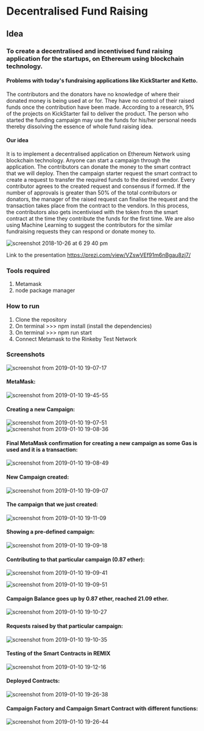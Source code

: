 # Decentralised Fund Raising

## Idea
### To create a decentralised and incentivised fund raising application for the startups, on Ethereum using blockchain technology.

#### Problems with today's fundraising applications like KickStarter and Ketto.
The contributors and the donators have no knowledge of where their donated money is being used at or for. They have no control
of their raised funds once the contribution have been made. According to a research, 9% of the projects on KickStarter fail to deliver the product. The person who started the funding campaign may use the funds for his/her personal needs thereby dissolving the essence of whole fund raising idea.

#### Our idea
It is to implement a decentralised application on Ethereum Network using blockchain technology. Anyone can start a campaign through the application. The contributors can donate the money to the smart contract that we will deploy. Then the campaign starter request the smart contract to create a request to transfer the required funds to the desired vendor. Every contributor agrees to the created request and consensus if formed. If the number of approvals is greater than 50% of the total contributors or donators, the manager of the raised request can finalise the request and the transaction takes place from the contract to the vendors. In this process, the contributors also gets incentivised with the token from the smart contract at the time they contribute the funds for the first time. We are also using Machine Learning to suggest the contributors for the similar fundraising requests they can respond or donate money to.



![screenshot 2018-10-26 at 6 29 40 pm](https://user-images.githubusercontent.com/35381035/47567874-4188e580-d94d-11e8-8b67-5981f56cd773.png)


Link to the presentation       https://prezi.com/view/VZswVEf91m6nBgau8zj7/


### Tools required
 1. Metamask
 2. node package manager

### How to run
 1. Clone the repository
 2. On terminal >>> npm install (install the dependencies)
 3. On terminal >>> npm run start
 4. Connect Metamask to the Rinkeby Test Network

### Screenshots

![screenshot from 2019-01-10 19-07-17](https://user-images.githubusercontent.com/34116562/50972990-e1e2b500-150d-11e9-8c14-854064565723.png)

#### MetaMask:

![screenshot from 2019-01-10 19-45-55](https://user-images.githubusercontent.com/34116562/50974200-ab5a6980-1510-11e9-81c3-9e7937feaab7.png)

#### Creating a new Campaign:

![screenshot from 2019-01-10 19-07-51](https://user-images.githubusercontent.com/34116562/50972996-e3ac7880-150d-11e9-9c8f-056c58f5b286.png)
![screenshot from 2019-01-10 19-08-36](https://user-images.githubusercontent.com/34116562/50972997-e4dda580-150d-11e9-91df-264e1f1cd2f8.png)

#### Final MetaMask confirmation for creating a new campaign as some Gas is used and it is a transaction:

![screenshot from 2019-01-10 19-08-49](https://user-images.githubusercontent.com/34116562/50973004-e8712c80-150d-11e9-892a-6d972ce1bcb1.png)

#### New Campaign created:

![screenshot from 2019-01-10 19-09-07](https://user-images.githubusercontent.com/34116562/50973006-ead38680-150d-11e9-9df1-23ce6b4ea34b.png)

#### The campaign that we just created:

![screenshot from 2019-01-10 19-11-09](https://user-images.githubusercontent.com/34116562/50973042-fb83fc80-150d-11e9-8e34-db0d66577d4c.png)

#### Showing a pre-defined campaign:

![screenshot from 2019-01-10 19-09-18](https://user-images.githubusercontent.com/34116562/50973010-ed35e080-150d-11e9-9106-6cc5d4ae3b01.png)

#### Contributing to that particular campaign (0.87 ether):

![screenshot from 2019-01-10 19-09-41](https://user-images.githubusercontent.com/34116562/50973012-eeffa400-150d-11e9-81c5-737decde1823.png)

![screenshot from 2019-01-10 19-09-51](https://user-images.githubusercontent.com/34116562/50973017-f161fe00-150d-11e9-8a6c-481c32dd0b77.png)

#### Campaign Balance goes up by 0.87 ether, reached 21.09 ether.

![screenshot from 2019-01-10 19-10-27](https://user-images.githubusercontent.com/34116562/50973020-f4f58500-150d-11e9-8dc0-3a55a63bbe73.png)

#### Requests raised by that particular campaign:

![screenshot from 2019-01-10 19-10-35](https://user-images.githubusercontent.com/34116562/50973033-f921a280-150d-11e9-8a7c-bda4958eefec.png)

#### Testing of the Smart Contracts in REMIX

![screenshot from 2019-01-10 19-12-16](https://user-images.githubusercontent.com/34116562/50973046-fde65680-150d-11e9-9fd0-9b27491df3de.png)

#### Deployed Contracts:

![screenshot from 2019-01-10 19-26-38](https://user-images.githubusercontent.com/34116562/50973051-0048b080-150e-11e9-8972-d304896eb47a.png)

#### Campaign Factory and Campaign Smart Contract with different functions:

![screenshot from 2019-01-10 19-26-44](https://user-images.githubusercontent.com/34116562/50973056-02ab0a80-150e-11e9-9db1-de04b03d9109.png)










